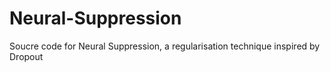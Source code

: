 # Neural-Suppression
Soucre code for Neural Suppression, a regularisation technique inspired by Dropout
